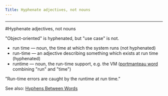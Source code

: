 ```yaml
---
Title: Hyphenate adjectives, not nouns
---
```



---
#Hyphenate adjectives, not nouns

"Object-oriented" is hyphenated, but "use case" is not.


- run time &mdash; noun, the time at which the system runs (not hyphenated)
- run-time &mdash; an adjective describing something which exists at run time  (hyphenated)
- runtime &mdash; noun, the run-time support, e.g. the VM ([portmanteau word](https://en.wikipedia.org/wiki/Portmanteau) combining "run" and "time")

”Run-time errors are caught by the runtime at run time.”

See also: [Hyphens Between Words](https://www.grammarbook.com/punctuation/hyphens.asp)
